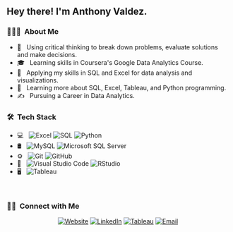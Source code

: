
<h2> Hey there! I'm Anthony Valdez.</h2>

<h3> 👨🏻‍💻 &nbsp;About Me </h3>

- 🤔 &nbsp; Using critical thinking to break down problems, evaluate solutions and make decisions.
- 🎓 &nbsp; Learning skills in Coursera's Google Data Analytics Course.
- 💼 &nbsp; Applying my skills in SQL and Excel for data analysis and visualizations.
- 🌱 &nbsp; Learning more about SQL, Excel, Tableau, and Python programming.
- ✍️ &nbsp; Pursuing a Career in Data Analytics.

<h3> 🛠 &nbsp;Tech Stack</h3>

- 💻 &nbsp;
  ![Excel](https://img.shields.io/badge/-Excel-333333?style=flat&logo=excel)
  ![SQL](https://img.shields.io/badge/-SQL-333333?style=flat&logo=SQL)
  ![Python](https://img.shields.io/badge/-Python-333333?style=flat&logo=Python&logoColor=276DC3)
- 🛢 &nbsp;
   ![MySQL](https://img.shields.io/badge/-MySQL-333333?style=flat&logo=mysql)
  ![Microsoft SQL Server](https://img.shields.io/badge/-MicrosoftSQLServer-333333?style=flat&logo=microsoftsqlserver)
- ⚙️ &nbsp;
  ![Git](https://img.shields.io/badge/-Git-333333?style=flat&logo=git)
  ![GitHub](https://img.shields.io/badge/-GitHub-333333?style=flat&logo=github)
- 🔧 &nbsp;
  ![Visual Studio Code](https://img.shields.io/badge/-Visual%20Studio%20Code-333333?style=flat&logo=visual-studio-code&logoColor=007ACC)
  ![RStudio](https://img.shields.io/badge/-RStudio-333333?style=flat&logo=rstudio)
- 🖥 &nbsp;
  ![Tableau](https://img.shields.io/badge/Tableau-333333?style=flat&logo=Tableau)

<br/>


<h3> 🤝🏻 &nbsp;Connect with Me </h3>

<p align="center">
<a href="https://socalanthony.com/"><img alt="Website" src="https://img.shields.io/badge/Website-Anthony-teal?style=flat-square&logo=Website"></a>
<a href="https://www.linkedin.com/in/anthony-valdez-49a162121/"><img alt="LinkedIn" src="https://img.shields.io/badge/LinkedIn-Anthony%20Valdez-teal?style=flat-square&logo=linkedin"></a>
<a href="https://public.tableau.com/app/profile/anthony.valdez#!/?newProfile=&activeTab=0"><img alt="Tableau" src="https://img.shields.io/badge/Tableau-Anthony-teal?style=flat-square&logo=Tableau"></a>
<a href="mailto:AnthonyVA22299@gmail.com"><img alt="Email" src="https://img.shields.io/badge/Email-AnthonyVA22299@gmail.com-teal?style=flat-square&logo=gmail"></a>
</p>
